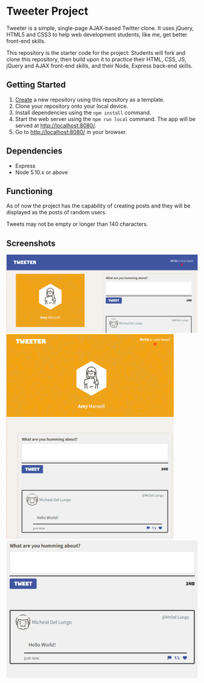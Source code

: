 # Tweeter Project

Tweeter is a simple, single-page AJAX-based Twitter clone. It uses jQuery, HTML5 and CSS3 to help web development students, like me, get better front-end skills.

This repository is the starter code for the project: Students will fork and clone this repository, then build upon it to practice their HTML, CSS, JS, jQuery and AJAX front-end skills, and their Node, Express back-end skills.

## Getting Started

1. [Create](https://docs.github.com/en/repositories/creating-and-managing-repositories/creating-a-repository-from-a-template) a new repository using this repository as a template.
2. Clone your repository onto your local device.
3. Install dependencies using the `npm install` command.
4. Start the web server using the `npm run local` command. The app will be served at <http://localhost:8080/>.
5. Go to <http://localhost:8080/> in your browser.

## Dependencies

- Express
- Node 5.10.x or above

## Functioning

As of now the project has the capability of creating posts and they will be displayed as the posts of random users.

Tweets may not be empty or longer than 140 characters.

## Screenshots

!["How Tweeter looks on desktop screens"](https://github.com/VictorDQuintero/tweeter/blob/master/docs/Desktop-screenshot.png?raw=true)
!["How Tweeter looks on tablets"](https://github.com/VictorDQuintero/tweeter/blob/master/docs/Tablet-Screenshot.png?raw=true)
!["Example of a post with new tweet text box"](https://github.com/VictorDQuintero/tweeter/blob/master/docs/tweet-box.png?raw=true)
